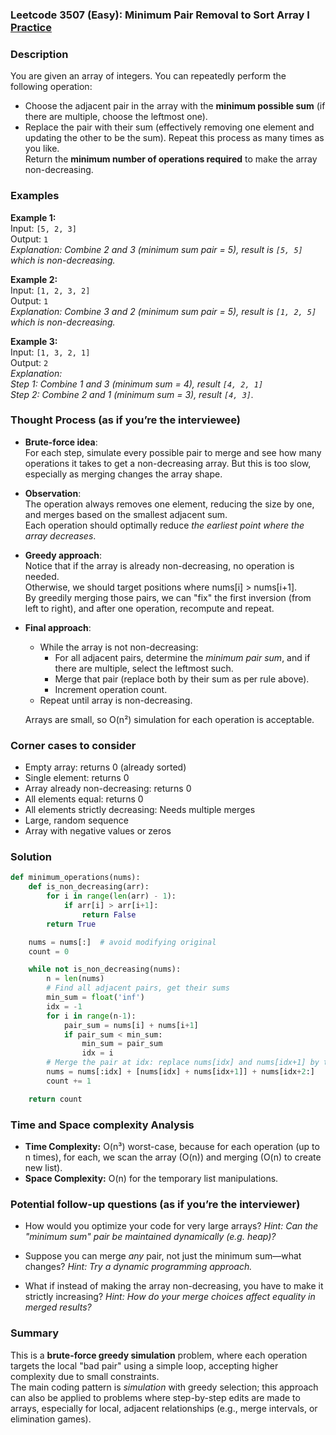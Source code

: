 ### Leetcode 3507 (Easy): Minimum Pair Removal to Sort Array I [Practice](https://leetcode.com/problems/minimum-pair-removal-to-sort-array-i)

### Description  
You are given an array of integers. You can repeatedly perform the following operation:  
- Choose the adjacent pair in the array with the **minimum possible sum** (if there are multiple, choose the leftmost one).
- Replace the pair with their sum (effectively removing one element and updating the other to be the sum).
Repeat this process as many times as you like.  
Return the **minimum number of operations required** to make the array non-decreasing.

### Examples  

**Example 1:**  
Input: `[5, 2, 3]`  
Output: `1`  
*Explanation: Combine 2 and 3 (minimum sum pair = 5), result is `[5, 5]` which is non-decreasing.*

**Example 2:**  
Input: `[1, 2, 3, 2]`  
Output: `1`  
*Explanation: Combine 3 and 2 (minimum sum pair = 5), result is `[1, 2, 5]` which is non-decreasing.*

**Example 3:**  
Input: `[1, 3, 2, 1]`  
Output: `2`  
*Explanation:  
Step 1: Combine 1 and 3 (minimum sum = 4), result `[4, 2, 1]`  
Step 2: Combine 2 and 1 (minimum sum = 3), result `[4, 3]`.*

### Thought Process (as if you’re the interviewee)  
- **Brute-force idea**:  
  For each step, simulate every possible pair to merge and see how many operations it takes to get a non-decreasing array. But this is too slow, especially as merging changes the array shape.

- **Observation**:  
  The operation always removes one element, reducing the size by one, and merges based on the smallest adjacent sum.  
  Each operation should optimally reduce *the earliest point where the array decreases*.

- **Greedy approach**:  
  Notice that if the array is already non-decreasing, no operation is needed.  
  Otherwise, we should target positions where nums[i] > nums[i+1].  
  By greedily merging those pairs, we can "fix" the first inversion (from left to right), and after one operation, recompute and repeat.

- **Final approach**:  
  - While the array is not non-decreasing:
    - For all adjacent pairs, determine the *minimum pair sum*, and if there are multiple, select the leftmost such.
    - Merge that pair (replace both by their sum as per rule above).
    - Increment operation count.
  - Repeat until array is non-decreasing.

  Arrays are small, so O(n²) simulation for each operation is acceptable.

### Corner cases to consider  
- Empty array: returns 0 (already sorted)
- Single element: returns 0
- Array already non-decreasing: returns 0
- All elements equal: returns 0
- All elements strictly decreasing: Needs multiple merges
- Large, random sequence
- Array with negative values or zeros

### Solution

```python
def minimum_operations(nums):
    def is_non_decreasing(arr):
        for i in range(len(arr) - 1):
            if arr[i] > arr[i+1]:
                return False
        return True

    nums = nums[:]  # avoid modifying original
    count = 0

    while not is_non_decreasing(nums):
        n = len(nums)
        # Find all adjacent pairs, get their sums
        min_sum = float('inf')
        idx = -1
        for i in range(n-1):
            pair_sum = nums[i] + nums[i+1]
            if pair_sum < min_sum:
                min_sum = pair_sum
                idx = i
        # Merge the pair at idx: replace nums[idx] and nums[idx+1] by their sum
        nums = nums[:idx] + [nums[idx] + nums[idx+1]] + nums[idx+2:]
        count += 1

    return count
```

### Time and Space complexity Analysis  

- **Time Complexity:** O(n³) worst-case, because for each operation (up to n times), for each, we scan the array (O(n)) and merging (O(n) to create new list).  
- **Space Complexity:** O(n) for the temporary list manipulations.

### Potential follow-up questions (as if you’re the interviewer)  

- How would you optimize your code for very large arrays?
  *Hint: Can the "minimum sum" pair be maintained dynamically (e.g. heap)?*

- Suppose you can merge *any* pair, not just the minimum sum—what changes?
  *Hint: Try a dynamic programming approach.*

- What if instead of making the array non-decreasing, you have to make it strictly increasing?
  *Hint: How do your merge choices affect equality in merged results?*

### Summary
This is a **brute-force greedy simulation** problem, where each operation targets the local "bad pair" using a simple loop, accepting higher complexity due to small constraints.  
The main coding pattern is *simulation* with greedy selection; this approach can also be applied to problems where step-by-step edits are made to arrays, especially for local, adjacent relationships (e.g., merge intervals, or elimination games).